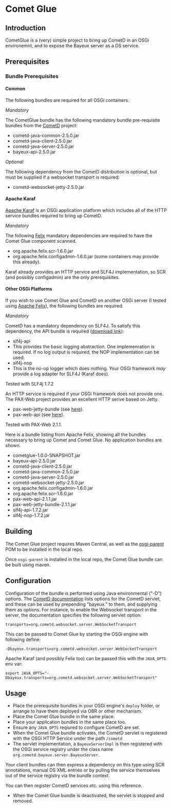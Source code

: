 # Comet Glue

## Introduction

CometGlue is a (very) simple project to bring up CometD in an OSGi environemnt, and to expose the Bayeux server as a DS service.

## Prerequisites

### Bundle Prerequisites

#### Common

The following bundles are required for all OSGi containers.

*Mandatory*

The CometGlue bundle has the following mandatory bundle pre-requisite bundles from the [CometD](http://download.cometd.org/) project:

* cometd-java-common-2.5.0.jar
* cometd-java-client-2.5.0.jar
* cometd-java-server-2.5.0.jar
* bayeux-api-2.5.0.jar

*Optional* 

The following dependency from the CometD distribution is optional, but must be supplied if a websocket transport is required:

* cometd-websocket-jetty-2.5.0.jar


#### Apache Karaf

[Apache Karaf](http://karaf.apache.org/) is an OSGi application platform which includes all of the HTTP service bundles required to bring up CometD.

*Mandatory*

The following [Felix](http://felix.apache.org/site/downloads.cgi) mandatory dependencies are required to have the Comet Glue component scanned.

* org.apache.felix.scr-1.6.0.jar
* org.apache.felix.configadmin-1.6.0.jar (some containers may provide this already).

Karaf already provides an HTTP service and SLF4J implementation, so SCR (and possibly configadmin) are the only prerequisites.

#### Other OSGi Platforms

If you wish to use Comet Glue and CometD on another OSGi server (I tested using [Apache Felix](http://felix.apache.org/site/index.html)), the following bundles are required.

*Mandatory*

CometD has a mandatory dependency on SLF4J.  To satisfy this dependency, the API bundle is required ([download link](http://slf4j.org/download.html)):

* slf4j-api 
 * This provides the basic logging abstraction.  One implemenration is required.  If no log output is required, the NOP implementation can be used.
* slf4j-nop
 * This is the no-op logger which does nothing.  Your OSGi framework *may* provide a log adapter for SLF4J (Karaf does).
 
Tested with SLF4j 1.7.2

An HTTP service is required if your OSGi framework does not provide one.  The PAX-Web project provides an excellent HTTP serive based on Jetty.

* pax-web-jetty-bundle (see [here](http://repo1.maven.org/maven2/org/ops4j/pax/web/pax-web-jetty-bundle/2.1.1/)).
* pax-web-api (see [here](http://repo1.maven.org/maven2/org/ops4j/pax/web/pax-web-api/2.1.1/)).

Tested with PAX-Web 2.1.1.

Here is a bundle listing from Apache Felix, showing all the bundles necessary to bring up Comet and Comet Glue. No application bundles are shown.

* cometglue-1.0.0-SNAPSHOT.jar
* bayeux-api-2.5.0.jar
* cometd-java-client-2.5.0.jar
* cometd-java-common-2.5.0.jar
* cometd-java-server-2.5.0.jar
* cometd-websocket-jetty-2.5.0.jar
* org.apache.felix.configadmin-1.6.0.jar
* org.apache.felix.scr-1.6.0.jar
* pax-web-api-2.1.1.jar
* pax-web-jetty-bundle-2.1.1.jar
* slf4j-api-1.7.2.jar
* slf4j-nop-1.7.2.jar


## Building

The Comet Glue project requires Maven Central, as well as the [osgi-parent](https://github.com/john-hawksley/osgi-parent) POM to be installed in the local repo.

Once `osgi-parent` is installed in the local repo, the Comet Glue bundle can be built using maven.


## Configuration

Configuration of the bundle is performed using Java environmental ("-D") options.  The [CometD documentation](http://docs.cometd.org/reference/#java_server) lists options for the CometD servlet, and these can be used by prepending "bayeux." to them, and supplying them as options.  For instance, to enable the Websocket transport in the server, the documentation specifies the following servlet option:

    transports=org.cometd.websocket.server.WebSocketTransport
  
This can be passed to Comet Glue by starting the OSGi engine with following define:

    -Dbayeux.transports=org.cometd.websocket.server.WebSocketTransport
    
Apache Karaf (and possibly Felix too) can be passed this with the `JAVA_OPTS` env var:

    export JAVA_OPTS="-Dbayeux.transports=org.cometd.websocket.server.WebSocketTransport"

## Usage

* Place the prerequisite bundles in your OSGi engine's `deploy` folder, or arrange to have them deployed via OBR or other mechanism.
* Place the Comet Glue bundle in the same place.
* Place your application bundles in the same place too.
* Ensure any `JAVA_OPTS` reqiured to configure CometD are set.
* When the Comet Glue bundle activates, the CometD servlet is registered with the OSGi HTTP Service under the path `/cometd`
* The servlet implementation, a `BayeuxServerImpl` is then registered with the OSGi service registry under the class name `org.cometd.bayeux.server.BayeuxServer`. 

Your client bundles can then express a dependency on this type using SCR annotations, manual DS XML entries or by pulling the service themselves out of the service registry via the bundle context.

You can then register CometD services etc. using this reference.

* When the Comet Glue bundle is deactivated, the servlet is stopped and removed.